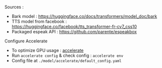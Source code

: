 Sources :
- Bark model : https://huggingface.co/docs/transformers/model_doc/bark
- TTS model from facebook : https://huggingface.co/facebook/tts_transformer-fr-cv7_css10
- Packaged espeak API : https://github.com/parente/espeakbox

Configure Accelerate
- To optimize GPU usage : [accelerate](https://huggingface.co/docs/accelerate/basic_tutorials/install)
- Run `accelerate config` & check config : `accelerate env`
- Config file at `./model/accelerate/default_config.yaml`
